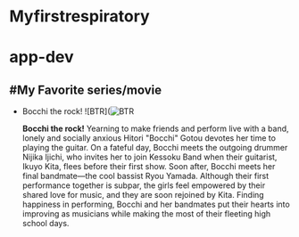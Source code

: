 # Myfirstrespiratory
# app-dev

#**My Favorite series/movie**
-
- Bocchi the rock!
  ![BTR](![BTR](https://github.com/Charles6942011/Myfirstrespiratory/assets/153335279/ae199551-325b-43af-8e7a-637d67eb8b34)

  **Bocchi the rock!** Yearning to make friends and perform live with a band, lonely and socially anxious Hitori "Bocchi" Gotou devotes her time to playing the guitar. On a fateful day, Bocchi meets the outgoing drummer Nijika Ijichi, who invites her to join Kessoku Band when their guitarist, Ikuyo Kita, flees before their first show. Soon after, Bocchi meets her final bandmate—the cool bassist Ryou Yamada.
Although their first performance together is subpar, the girls feel empowered by their shared love for music, and they are soon rejoined by Kita. Finding happiness in performing, Bocchi and her bandmates put their hearts into improving as musicians while making the most of their fleeting high school days. 


